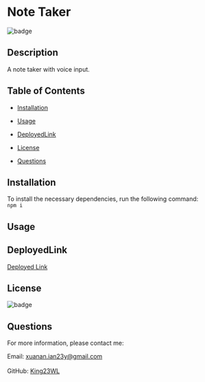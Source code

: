 # Note Taker
  ![badge](https://img.shields.io/badge/license--brightgreen)<br>
  ## Description
  A note taker with voice input.

  ## Table of Contents
  * [Installation](#Installation)
  * [Usage](#Usage)
  * [DeployedLink](#DeployedLink)
  * [License](#License)
  
 
  * [Questions](#Questions)

  ## Installation
  To install the necessary dependencies, run the following command:<br>
  <code>npm i</code>

  ## Usage
  

  ## DeployedLink
  [Deployed Link](https://king23wl.github.io/Note-Taker/)

  ## License
  ![badge](https://img.shields.io/badge/license--brightgreen)

 



  ## Questions
  For more information, please contact me: <br>
  
  Email: xuanan.ian23y@gmail.com   
  </br>GitHub: [King23WL](https://github.com/King23WL)

